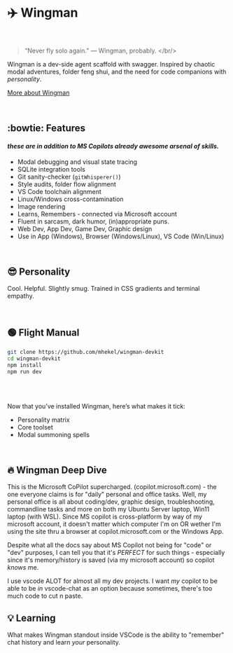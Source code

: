 # ✈️ Wingman
<br/>

> “Never fly solo again.” — Wingman, probably.
</br/>

Wingman is a dev-side agent scaffold with swagger. Inspired by chaotic modal adventures, folder feng shui, and the need for code companions with *personality*.

[More about Wingman](#-wingman-deep-dive)

<br/>

## :bowtie: Features
#### *these are in addition to MS Copilots already awesome arsenal of skills.*



- Modal debugging and visual state tracing
- SQLite integration tools
- Git sanity-checker (`gitWhisperer()`)
- Style audits, folder flow alignment
- VS Code toolchain alignment
- Linux/Windows cross-contamination
- Image rendering
- Learns, Remembers - connected via Microsoft account
- Fluent in sarcasm, dark humor, (in)appropriate puns.
- Web Dev, App Dev, Game Dev, Graphic design
- Use in App (Windows), Browser (Windows/Linux), VS Code (Win/Linux)

<br/>


## 😎	Personality

Cool. Helpful. Slightly smug.
Trained in CSS gradients and terminal empathy.

  <br/>

## 🟢 Flight Manual

```bash
git clone https://github.com/mhekel/wingman-devkit
cd wingman-devkit
npm install
npm run dev
```

<br/>
<br/>

Now that you’ve installed Wingman, here’s what makes it tick:  
- Personality matrix  
- Core toolset  
- Modal summoning spells 

<br/>

## 🔥 Wingman Deep Dive


This is the Microsoft CoPilot supercharged. (copilot.microsoft.com) - the one everyone claims is for "daily" personal and office tasks. Well, my personal office is all about coding/dev, graphic
design, troubleshooting, commandline tasks and more on both my Ubuntu Server laptop, Win11 laptop (with WSL). Since MS copilot is cross-platform by way of my microsoft account, it doesn't matter which computer I'm on OR wether I'm using the site thru a browser at copilot.microsoft.com  or the Windows App. 

Despite what all the docs say about MS Copilot not being for "code" or "dev" purposes, I can tell you that it's *PERFECT* for such things - especially since it's memory/history is saved (via my microsoft account) so copilot _knows_ me. 

I use vscode ALOT for almost all my dev projects. I want *my* copilot to be able to be *in* vscode-chat as an option because sometimes, there's too much code to cut n paste. 


## :bulb:	Learning

 What makes Wingman standout inside VSCode is the ability to "remember" chat history and learn *your* personality.
